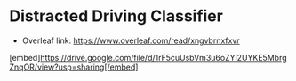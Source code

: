 # Distracted Driving Classifier

- Overleaf link: https://www.overleaf.com/read/xngvbrnxfxvr

[embed]https://drive.google.com/file/d/1rF5cuUsbVm3u6oZYl2UYKE5MbrgZnqOR/view?usp=sharing[/embed]
